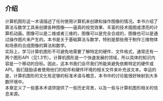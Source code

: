 <h2 id="1">介绍</h2>

计算机图形这一术语描述了任何使用计算机来创建和操作图像的情况。本书介绍了算法与数学工具来创建各种图像——逼真的视觉效果、丰富的技术插图或漂亮的计算机动画。图像可以是二维或者三维的，图像可以是完全合成的，图像也可以是通过操作图片来产生的。本书是关于基础算法与数学，特别是那些用于制作三维物体和场景的合成图像的算法和数学。
<br/>
实际上，学习计算机图形不可避免地需要了解特定的硬件、文件格式，通常还有一两个图形API（见1.3节）。计算机图形是一个快速发展的领域，所以具体的知识内容是一个移动的目标。因此，这本书我们会尽我们所能来避免依赖特定的硬件或API。我们鼓励读者使用他们的软件和硬件环境的相关文件来补充该文本。幸运的是，计算机图形的文化有足够的标准术语与概念，本书中的讨论能很好映射到大多数环境中。
<br/>
本章定义了一些基本术语饼提供了一些历史背景，以及一些与计算机图形相关的信息来源。